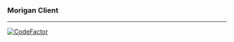 ### Morigan Client 

---

[![CodeFactor](https://www.codefactor.io/repository/github/bluewavesolutions/morigan-client/badge)](https://www.codefactor.io/repository/github/bluewavesolutions/morigan-client)